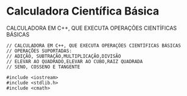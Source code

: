 # Calculadora Científica Básica 
CALCULADORA EM C++, QUE EXECUTA OPERAÇÕES CIENTÍFICAS BÁSICAS

```
// CALCULADORA EM C++, QUE EXECUTA OPERAÇÕES CIENTÍFICAS BÁSICAS
// OPERAÇÕES SUPORTADAS:
// ADIÇÃO, SUBTRAÇÃO,MULTIPLICAÇÃO,DIVISÃO
// ELEVAR AO QUADRADO,ELEVAR AO CUBO,RAIZ QUADRADA
// SENO, COSSENO E TANGENTE 

#include <iostream>
#include <stdlib.h>
#include <cmath>

```
